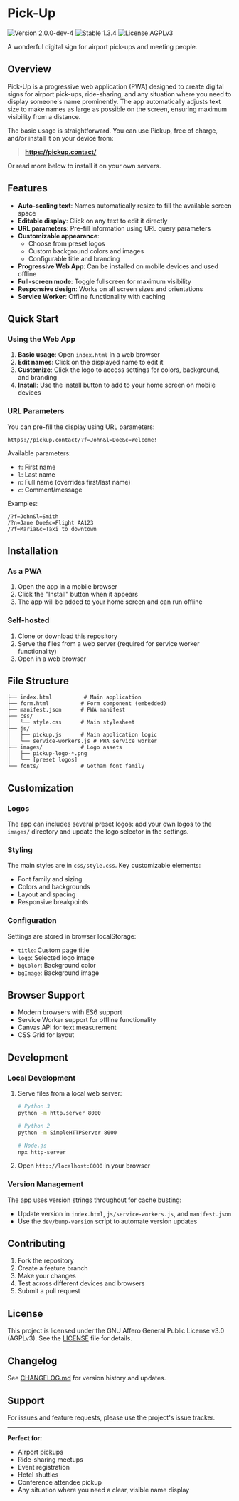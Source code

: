 # Pick-Up

![Version 2.0.0-dev-4](https://badgen.net/badge/Version/2.0.0-dev-4/FFaa00)
![Stable 1.3.4](https://badgen.net/badge/1.3.4/None/00aa00)
![License AGPLv3](https://badgen.net/badge/License/AGPLv3/552b55)

A wonderful digital sign for airport pick-ups and meeting people.

## Overview

Pick-Up is a progressive web application (PWA) designed to create digital signs for airport pick-ups, ride-sharing, and any situation where you need to display someone's name prominently. The app automatically adjusts text size to make names as large as possible on the screen, ensuring maximum visibility from a distance.

The basic usage is straightforward. You can use Pickup, free of charge, and/or install it on your device from:

> **https://pickup.contact/**

Or read more below to install it on your own servers.

## Features

- **Auto-scaling text**: Names automatically resize to fill the available screen space
- **Editable display**: Click on any text to edit it directly
- **URL parameters**: Pre-fill information using URL query parameters
- **Customizable appearance**: 
  - Choose from preset logos
  - Custom background colors and images
  - Configurable title and branding
- **Progressive Web App**: Can be installed on mobile devices and used offline
- **Full-screen mode**: Toggle fullscreen for maximum visibility
- **Responsive design**: Works on all screen sizes and orientations
- **Service Worker**: Offline functionality with caching

## Quick Start

### Using the Web App

1. **Basic usage**: Open `index.html` in a web browser
2. **Edit names**: Click on the displayed name to edit it
3. **Customize**: Click the logo to access settings for colors, background, and branding
4. **Install**: Use the install button to add to your home screen on mobile devices

### URL Parameters

You can pre-fill the display using URL parameters:

```
https://pickup.contact/?f=John&l=Doe&c=Welcome!
```

Available parameters:
- `f`: First name
- `l`: Last name  
- `n`: Full name (overrides first/last name)
- `c`: Comment/message

Examples:
```
/?f=John&l=Smith
/?n=Jane Doe&c=Flight AA123
/?f=Maria&c=Taxi to downtown
```

## Installation

### As a PWA

1. Open the app in a mobile browser
2. Click the "Install" button when it appears
3. The app will be added to your home screen and can run offline

### Self-hosted

1. Clone or download this repository
2. Serve the files from a web server (required for service worker functionality)
3. Open in a web browser

## File Structure

```
├── index.html          # Main application
├── form.html          # Form component (embedded)
├── manifest.json      # PWA manifest
├── css/
│   └── style.css      # Main stylesheet
├── js/
│   ├── pickup.js      # Main application logic
│   └── service-workers.js # PWA service worker
├── images/            # Logo assets
│   ├── pickup-logo-*.png
│   └── [preset logos]
└── fonts/             # Gotham font family
```

## Customization

### Logos

The app can includes several preset logos: add your own logos to the `images/` directory and update the logo selector in the settings.

### Styling

The main styles are in `css/style.css`. Key customizable elements:
- Font family and sizing
- Colors and backgrounds
- Layout and spacing
- Responsive breakpoints

### Configuration

Settings are stored in browser localStorage:
- `title`: Custom page title
- `logo`: Selected logo image
- `bgColor`: Background color
- `bgImage`: Background image

## Browser Support

- Modern browsers with ES6 support
- Service Worker support for offline functionality
- Canvas API for text measurement
- CSS Grid for layout

## Development

### Local Development

1. Serve files from a local web server:
   ```bash
   # Python 3
   python -m http.server 8000
   
   # Python 2
   python -m SimpleHTTPServer 8000
   
   # Node.js
   npx http-server
   ```

2. Open `http://localhost:8000` in your browser

### Version Management

The app uses version strings throughout for cache busting:
- Update version in `index.html`, `js/service-workers.js`, and `manifest.json`
- Use the `dev/bump-version` script to automate version updates

## Contributing

1. Fork the repository
2. Create a feature branch
3. Make your changes
4. Test across different devices and browsers
5. Submit a pull request

## License

This project is licensed under the GNU Affero General Public License v3.0 (AGPLv3). See the [LICENSE](LICENSE) file for details.

## Changelog

See [CHANGELOG.md](CHANGELOG.md) for version history and updates.

## Support

For issues and feature requests, please use the project's issue tracker.

---

**Perfect for:**
- Airport pickups
- Ride-sharing meetups  
- Event registration
- Hotel shuttles
- Conference attendee pickup
- Any situation where you need a clear, visible name display
